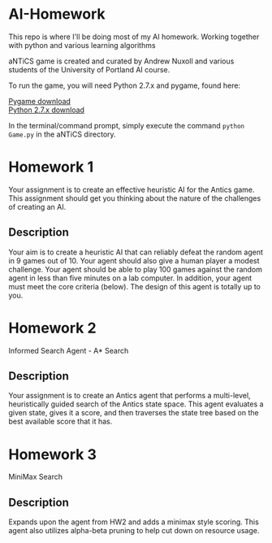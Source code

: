 # AI-Homework
This repo is where I'll be doing most of my AI homework. Working together with python and various learning algorithms

aNTiCS game is created and curated by Andrew Nuxoll and various students of the University of Portland AI course.

To run the game, you will need Python 2.7.x and pygame, found here:

  [Pygame download](http://www.pygame.org/download.shtml)  
  [Python 2.7.x download](https://www.python.org/downloads/release/python-2713/)  
    
In the terminal/command prompt, simply execute the command `python Game.py` in the aNTiCS directory.

# Homework 1
Your assignment is to create an effective heuristic AI for the Antics game.
This assignment should get you thinking about the nature of the challenges
of creating an AI.

## Description
Your aim is to create a heuristic AI that can reliably defeat the random agent
in 9 games out of 10. Your agent should also give a human player a modest
challenge. Your agent should be able to play 100 games against the random
agent in less than five minutes on a lab computer. In addition, your agent
must meet the core criteria (below). The design of this agent is totally up to
you.

# Homework 2
Informed Search Agent - A* Search

## Description
Your assignment is to create an Antics agent that performs a multi-level, heuristically guided
search of the Antics state space. This agent evaluates a given state, gives it a score, and then
traverses the state tree based on the best available score that it has.

# Homework 3
MiniMax Search

## Description
Expands upon the agent from HW2 and adds a minimax style scoring. This agent also utilizes alpha-beta
pruning to help cut down on resource usage.

